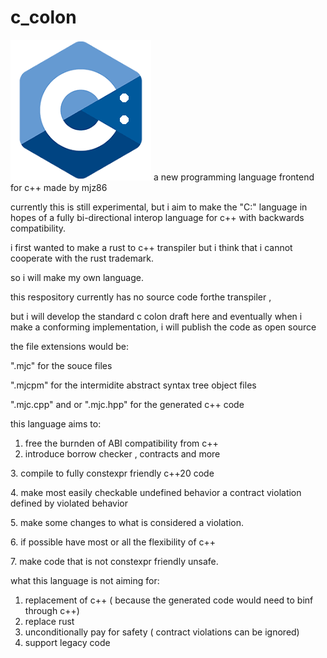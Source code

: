 # c\_colon
![Logo](https://github.com/Mjz86/c_colon/blob/main/icon/c_colon.png)
a new programming language frontend for c++ made by mjz86





currently this is still experimental, but i aim to make  the "C:" language in hopes of a fully bi-directional interop language for c++ with backwards compatibility.

i first wanted to make a rust to c++ transpiler but i think that i cannot cooperate with the rust trademark.

so i will make my own language. 



this respository currently has no source code forthe transpiler ,

but i will develop the standard c colon draft here and eventually when i make a conforming implementation, i will publish the code as open source 





the file extensions would be:

".mjc" for the souce files

".mjcpm" for the intermidite abstract syntax tree object files

".mjc.cpp" and or ".mjc.hpp" for the generated c++ code







this language aims to:

1. free the burnden of ABI compatibility from c++
2. introduce  borrow checker , contracts and more 

3\. compile to fully constexpr friendly c++20 code

4\. make most easily checkable undefined behavior a contract violation defined by violated behavior 

5\. make some changes to what is considered a violation.

6\. if possible have most or all the flexibility of c++

7\. make code that is not constexpr friendly unsafe.





what this language is not aiming for:

1. replacement of c++ ( because the generated code would need to binf through c++)
2. replace rust 
3. unconditionally pay for safety ( contract violations can be ignored)
4. support legacy code  











